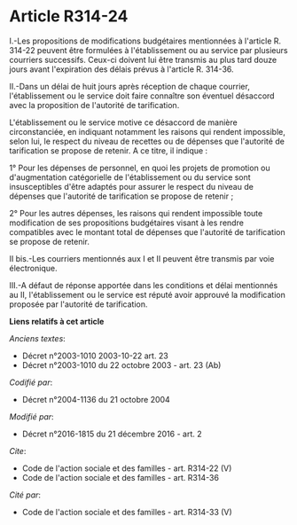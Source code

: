 # Article R314-24

I.-Les propositions de modifications budgétaires mentionnées à l'article R. 314-22 peuvent être formulées à l'établissement
ou au service par plusieurs courriers successifs. Ceux-ci doivent lui être transmis au plus tard douze jours avant
l'expiration des délais prévus à l'article R. 314-36. 

II.-Dans un délai de huit jours après réception de chaque courrier, l'établissement ou le service doit faire connaître son
éventuel désaccord avec la proposition de l'autorité de tarification. 

L'établissement ou le service motive ce désaccord de manière circonstanciée, en indiquant notamment les raisons qui rendent
impossible, selon lui, le respect du niveau de recettes ou de dépenses que l'autorité de tarification se propose de retenir.
A ce titre, il indique : 

1° Pour les dépenses de personnel, en quoi les projets de promotion ou d'augmentation catégorielle de l'établissement ou du
service sont insusceptibles d'être adaptés pour assurer le respect du niveau de dépenses que l'autorité de tarification se
propose de retenir ; 

2° Pour les autres dépenses, les raisons qui rendent impossible toute modification de ses propositions budgétaires visant à
les rendre compatibles avec le montant total de dépenses que l'autorité de tarification se propose de retenir. 

II bis.-Les courriers mentionnés aux I et II peuvent être transmis par voie électronique. 

III.-A défaut de réponse apportée dans les conditions et délai mentionnés au II, l'établissement ou le service est réputé
avoir approuvé la modification proposée par l'autorité de tarification.

**Liens relatifs à cet article**

_Anciens textes_:

  - Décret n°2003-1010 2003-10-22 art. 23
  - Décret n°2003-1010 du 22 octobre 2003 - art. 23 (Ab)

_Codifié par_:

  - Décret n°2004-1136 du 21 octobre 2004

_Modifié par_:

  - Décret n°2016-1815 du 21 décembre 2016 - art. 2

_Cite_:

  - Code de l'action sociale et des familles - art. R314-22 (V)
  - Code de l'action sociale et des familles - art. R314-36

_Cité par_:

  - Code de l'action sociale et des familles - art. R314-33 (V)
